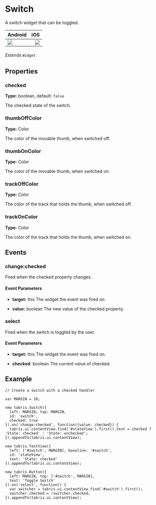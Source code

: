 # Switch
A switch widget that can be toggled.

Android |   iOS
:---------  | ---------:
![](file:///android_asset/www/src/images/android/switch.png)  | ![](file:///android_asset/www/src/images/ios/switch.png)

###### Extends `Widget`

## Properties

### checked

**Type:** boolean, default: `false`

The checked state of the switch.

### thumbOffColor

**Type:** Color

The color of the movable thumb, when switched off.

### thumbOnColor

**Type:** Color

The color of the movable thumb, when switched on.

### trackOffColor

**Type:** Color

The color of the track that holds the thumb, when switched off.

### trackOnColor

**Type:** Color

The color of the track that holds the thumb, when switched on.

## Events

### change:checked

Fired when the checked property changes.

#### Event Parameters

- **target:** this
The widget the event was fired on.

- **value:** boolean
The new value of the checked property.

### select

Fired when the switch is toggled by the user.

#### Event Parameters

- **target:** this
The widget the event was fired on.

- **checked**: boolean
The current value of checked.

## Example
```
// Create a switch with a checked handler

var MARGIN = 16;

new tabris.Switch({
  left: MARGIN, top: MARGIN,
  id: 'switch',
  checked: true
}).on('change:checked', function({value: checked}) {
  tabris.ui.contentView.find('#stateView').first().text = checked ? 'State: checked' : 'State: unchecked';
}).appendTo(tabris.ui.contentView);

new tabris.TextView({
  left: ['#switch', MARGIN], baseline: '#switch',
  id: 'stateView',
  text: 'State: checked'
}).appendTo(tabris.ui.contentView);

new tabris.Button({
  left: MARGIN, top: ['#switch', MARGIN],
  text: 'Toggle Switch'
}).on('select', function() {
  var switcher = tabris.ui.contentView.find('#switch').first();
  switcher.checked = !switcher.checked;
}).appendTo(tabris.ui.contentView);
```